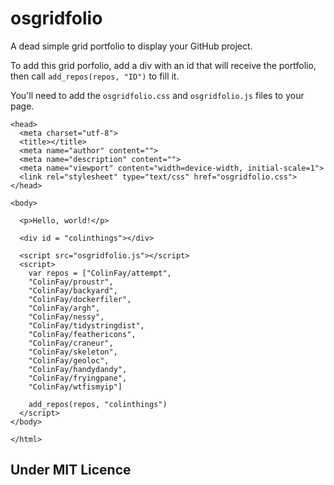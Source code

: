 # osgridfolio

A dead simple grid portfolio to display your GitHub project. 

To add this grid porfolio, add a div with an id that will receive the portfolio, then call `add_repos(repos, "ID")` to fill it.

You'll need to add the `osgridfolio.css` and `osgridfolio.js` files to your page.

```
<head>
  <meta charset="utf-8">
  <title></title>
  <meta name="author" content="">
  <meta name="description" content="">
  <meta name="viewport" content="width=device-width, initial-scale=1">
  <link rel="stylesheet" type="text/css" href="osgridfolio.css">
</head>

<body>

  <p>Hello, world!</p>
  
  <div id = "colinthings"></div>

  <script src="osgridfolio.js"></script>
  <script>
    var repos = ["ColinFay/attempt", 
    "ColinFay/proustr", 
    "ColinFay/backyard", 
    "ColinFay/dockerfiler", 
    "ColinFay/argh", 
    "ColinFay/nessy", 
    "ColinFay/tidystringdist",  
    "ColinFay/feathericons", 
    "ColinFay/craneur", 
    "ColinFay/skeleton", 
    "ColinFay/geoloc",  
    "ColinFay/handydandy", 
    "ColinFay/fryingpane", 
    "ColinFay/wtfismyip"]
    
    add_repos(repos, "colinthings")
  </script>
</body>

</html>
```

## Under MIT Licence